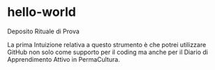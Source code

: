 # hello-world
Deposito Rituale di Prova

La prima Intuizione relativa a questo strumento è che potrei utilizzare GitHub non solo come supporto per il coding ma anche per il Diario di Apprendimento Attivo in PermaCultura.
